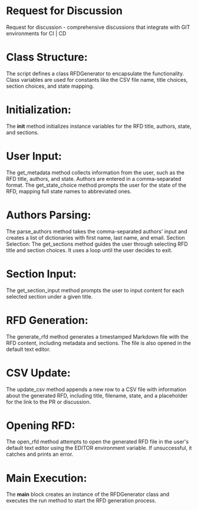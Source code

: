 # Request for Discussion
Request for discussion - comprehensive discussions that integrate with GIT environments for CI | CD 

# Class Structure:
The script defines a class RFDGenerator to encapsulate the functionality.
Class variables are used for constants like the CSV file name, title choices, section choices, and state mapping.
# Initialization:
The __init__ method initializes instance variables for the RFD title, authors, state, and sections.
# User Input:
The get_metadata method collects information from the user, such as the RFD title, authors, and state. Authors are entered in a comma-separated format.
The get_state_choice method prompts the user for the state of the RFD, mapping full state names to abbreviated ones.
# Authors Parsing:
The parse_authors method takes the comma-separated authors' input and creates a list of dictionaries with first name, last name, and email.
Section Selection:
The get_sections method guides the user through selecting RFD title and section choices. It uses a loop until the user decides to exit.
# Section Input:
The get_section_input method prompts the user to input content for each selected section under a given title.
# RFD Generation:
The generate_rfd method generates a timestamped Markdown file with the RFD content, including metadata and sections. The file is also opened in the default text editor.
# CSV Update:
The update_csv method appends a new row to a CSV file with information about the generated RFD, including title, filename, state, and a placeholder for the link to the PR or discussion.
# Opening RFD:
The open_rfd method attempts to open the generated RFD file in the user's default text editor using the EDITOR environment variable. If unsuccessful, it catches and prints an error.
# Main Execution:
The __main__ block creates an instance of the RFDGenerator class and executes the run method to start the RFD generation process.
